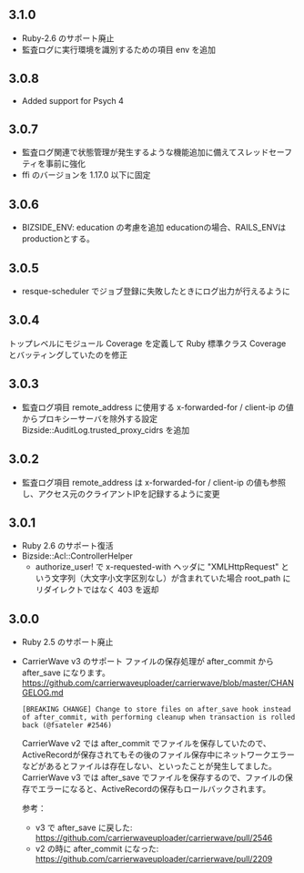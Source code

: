 ## 3.1.0
  * Ruby-2.6 のサポート廃止
  * 監査ログに実行環境を識別するための項目 env を追加

## 3.0.8
  * Added support for Psych 4

## 3.0.7
  * 監査ログ関連で状態管理が発生するような機能追加に備えてスレッドセーフティを事前に強化
  * ffi のバージョンを 1.17.0 以下に固定

## 3.0.6
  * BIZSIDE_ENV: education の考慮を追加
    educationの場合、RAILS_ENVはproductionとする。

## 3.0.5
  * resque-scheduler でジョブ登録に失敗したときにログ出力が行えるように

## 3.0.4
  トップレベルにモジュール Coverage を定義して Ruby 標準クラス Coverage とバッティングしていたのを修正

## 3.0.3
  * 監査ログ項目 remote_address に使用する x-forwarded-for / client-ip の値からプロキシーサーバを除外する設定 Bizside::AuditLog.trusted_proxy_cidrs を追加

## 3.0.2
  * 監査ログ項目 remote_address は x-forwarded-for / client-ip の値も参照し、アクセス元のクライアントIPを記録するように変更

## 3.0.1
  * Ruby 2.6 のサポート復活
  * Bizside::Acl::ControllerHelper
    * authorize_user! で x-requested-with ヘッダに "XMLHttpRequest" という文字列（大文字小文字区別なし）が含まれていた場合 root_path にリダイレクトではなく 403 を返却

## 3.0.0
  * Ruby 2.5 のサポート廃止
  * CarrierWave v3 のサポート
    ファイルの保存処理が after_commit から after_save になります。
    https://github.com/carrierwaveuploader/carrierwave/blob/master/CHANGELOG.md
    ```
    [BREAKING CHANGE] Change to store files on after_save hook instead of after_commit, with performing cleanup when transaction is rolled back (@fsateler #2546)
    ```
    CarrierWave v2 では after_commit でファイルを保存していたので、ActiveRecordが保存されてもその後のファイル保存中にネットワークエラーなどがあるとファイルは存在しない、といったことが発生してました。
    CarrierWave v3 では after_save でファイルを保存するので、ファイルの保存でエラーになると、ActiveRecordの保存もロールバックされます。
    
    参考：
      * v3 で after_save に戻した: https://github.com/carrierwaveuploader/carrierwave/pull/2546
      * v2 の時に after_commit になった: https://github.com/carrierwaveuploader/carrierwave/pull/2209
